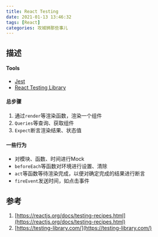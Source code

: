 ```yaml
---
title: React Testing
date: 2021-01-13 13:46:32
tags: [React]
categories: 攻城狮那些事儿
---
```


## 描述

#### Tools

- [Jest](https://facebook.github.io/jest/)
- [React Testing Library](https://testing-library.com/react)

#### 总步骤

1. 通过`render`等渲染函数，渲染一个组件
2. `Queries`等查询、获取组件
3. `Expect`断言渲染结果、状态值

<!--more-->

#### 一些行为

- 对模块、函数、时间进行Mock
- `beforeEach`等函数对环境进行设置、清除
- `act`等函数等待渲染完成，以便对确定完成的结果进行断言
- `fireEvent`发送时间，如点击事件

## 参考

1. [https://reactjs.org/docs/testing-recipes.html](https://reactjs.org/docs/testing-recipes.html)
2. [https://testing-library.com/](https://testing-library.com/)
